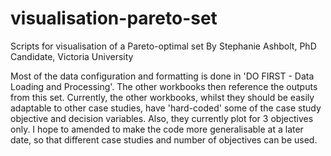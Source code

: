 # visualisation-pareto-set
Scripts for visualisation of a Pareto-optimal set
By Stephanie Ashbolt, PhD Candidate, Victoria University

Most of the data configuration and formatting is done in 'DO FIRST - Data Loading and Processing'. The other workbooks then reference the outputs from this set.
Currently, the other workbooks, whilst they should be easily adaptable to other case studies, have 'hard-coded' some of the case study objective and decision variables. Also, they currently plot for 3 objectives only.
I hope to amended to make the code more generalisable at a later date, so that different case studies and number of objectives can be used.